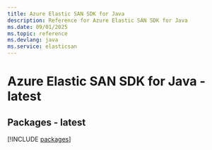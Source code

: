 ```yaml
---
title: Azure Elastic SAN SDK for Java
description: Reference for Azure Elastic SAN SDK for Java
ms.date: 09/01/2025
ms.topic: reference
ms.devlang: java
ms.service: elasticsan
---
```

# Azure Elastic SAN SDK for Java - latest
## Packages - latest
[!INCLUDE [packages](elastic-san-index.md)]